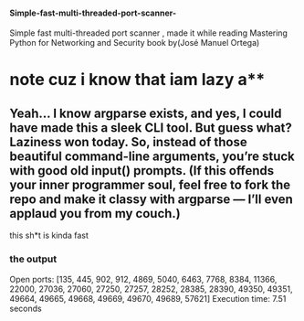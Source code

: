 #### Simple-fast-multi-threaded-port-scanner-
Simple fast multi-threaded port scanner , made it while reading Mastering Python for Networking and Security book by(José Manuel Ortega)
# note cuz i know that iam lazy a**
Yeah… I know argparse exists, and yes, I could have made this a sleek CLI tool. But guess what? Laziness won today. So, instead of those beautiful command-line arguments, you’re stuck with good old input() prompts.
(If this offends your inner programmer soul, feel free to fork the repo and make it classy with argparse — I’ll even applaud you from my couch.)
---
this sh*t is kinda fast 
### the output
Open ports: [135, 445, 902, 912, 4869, 5040, 6463, 7768, 8384, 11366, 22000, 27036, 27060, 27250, 27257, 28252, 28385, 28390, 49350, 49351, 49664, 49665, 49668, 49669, 49670, 49689, 57621]
Execution time: 7.51 seconds
